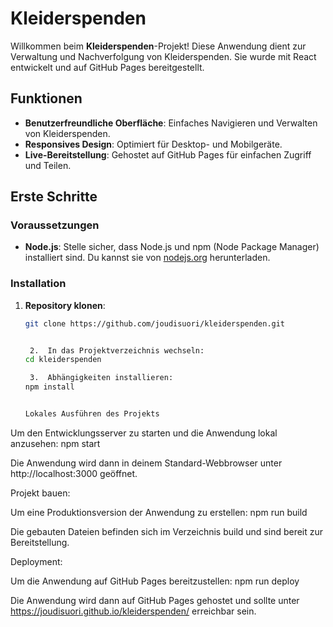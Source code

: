 # Kleiderspenden

Willkommen beim **Kleiderspenden**-Projekt! Diese Anwendung dient zur Verwaltung und Nachverfolgung von Kleiderspenden. Sie wurde mit React entwickelt und auf GitHub Pages bereitgestellt.

## Funktionen

- **Benutzerfreundliche Oberfläche**: Einfaches Navigieren und Verwalten von Kleiderspenden.
- **Responsives Design**: Optimiert für Desktop- und Mobilgeräte.
- **Live-Bereitstellung**: Gehostet auf GitHub Pages für einfachen Zugriff und Teilen.

## Erste Schritte

### Voraussetzungen

- **Node.js**: Stelle sicher, dass Node.js und npm (Node Package Manager) installiert sind. Du kannst sie von [nodejs.org](https://nodejs.org/) herunterladen.

### Installation

1. **Repository klonen**:
   ```bash
   git clone https://github.com/joudisuori/kleiderspenden.git


	2.	In das Projektverzeichnis wechseln:
   cd kleiderspenden

	3.	Abhängigkeiten installieren:
   npm install
   

   Lokales Ausführen des Projekts

Um den Entwicklungsserver zu starten und die Anwendung lokal anzusehen:
npm start

Die Anwendung wird dann in deinem Standard-Webbrowser unter http://localhost:3000 geöffnet.

Projekt bauen: 

Um eine Produktionsversion der Anwendung zu erstellen:
npm run build

Die gebauten Dateien befinden sich im Verzeichnis build und sind bereit zur Bereitstellung.

Deployment:

Um die Anwendung auf GitHub Pages bereitzustellen:
npm run deploy

Die Anwendung wird dann auf GitHub Pages gehostet und sollte unter https://joudisuori.github.io/kleiderspenden/ erreichbar sein.
